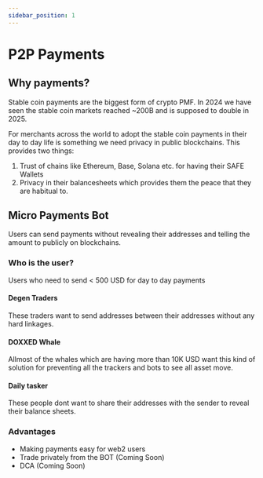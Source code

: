 ```yaml
---
sidebar_position: 1
---
```


# P2P Payments

## Why payments?
Stable coin payments are the biggest form of crypto PMF. In 2024 we have seen the stable coin markets reached ~200B and is supposed to double in 2025.

For merchants across the world to adopt the stable coin payments in their day to day life is something we need privacy in public blockchains. This provides two things:

1. Trust of chains like Ethereum, Base, Solana etc. for having their SAFE Wallets
2. Privacy in their balancesheets which provides them the peace that they are habitual to.

## Micro Payments Bot

Users can send payments without revealing their addresses and telling the amount to publicly on blockchains. 

### Who is the user?

Users who need to send < 500 USD for day to day payments

#### Degen Traders

These traders want to send addresses between their addresses without any hard linkages.

#### DOXXED Whale

Allmost of the whales which are having more than 10K USD want this kind of solution for preventing all the trackers and bots to see all asset move.

#### Daily tasker

These people dont want to share their addresses with the sender to reveal their balance sheets.

### Advantages 

- Making payments easy for web2 users
- Trade privately from the BOT (Coming Soon)
- DCA (Coming Soon)


